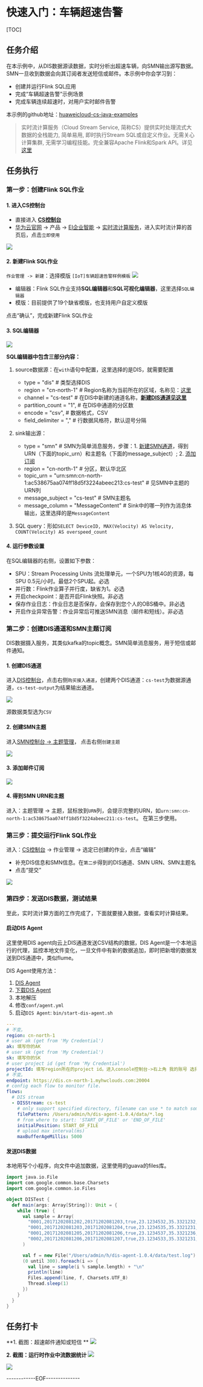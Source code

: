 #  快速入门：车辆超速告警

[TOC]

##  任务介绍

在本示例中，从DIS数据源读数据，实时分析出超速车辆，向SMN输出源写数据。SMN一旦收到数据会向其订阅者发送短信或邮件。本示例中你会学习到：
- 创建并运行Flink SQL应用
- 完成“车辆超速告警”示例场景
- 完成车辆连续超速时，对用户实时邮件告警

本示例的github地址：[huaweicloud-cs-java-examples](https://github.com/huaweicloud/huaweicloud-cs-sdk/tree/master/huaweicloud-cs-java-examples)

> 实时流计算服务（Cloud Stream Service, 简称CS）提供实时处理流式大数据的全栈能力, 简单易用, 即时执行Stream SQL或自定义作业。无需关心计算集群, 无需学习编程技能。完全兼容Apache Flink和Spark API。详见[这里](https://www.huaweicloud.com/product/cs.html)

##  任务执行

###  第一步：创建Flink SQL作业

####  1. 进入CS控制台
- 直接进入 [**CS控制台**](https://console.huaweicloud.com/cs/?region=cn-north-1#/overview)
- [华为云官网](http://www.huaweicloud.com) -> 产品 -> [EI企业智能](https://www.huaweicloud.com/ei/) -> [实时流计算服务](https://www.huaweicloud.com/product/cs.html)，进入实时流计算的首页后，点击`立即使用`



![](doc/quick_start_1.png)

####  2. 新建Flink SQL作业
`作业管理 -> 新建`：选择模版 `[IoT]车辆超速告警样例模板`
![](doc/quick_start_2.png)

- 编辑器：Flink SQL作业支持**SQL编辑器**和**SQL可视化编辑器**，这里选择`SQL编辑器`
- 模版：目前提供了19个缺省模版，也支持用户自定义模版

点击“确认”，完成新建Flink SQL作业

####  3. SQL编辑器

![](doc/quick_start_3.png)

**SQL编辑器中包含三部分内容：**

1. source数据源：在`with`语句中配置，这里选择的是DIS，就需要配置

   - type = "dis"     # 类型选择DIS
   - region = "cn-north-1"   # Region名称为当前所在的区域，名称见：[这里](https://developer.huaweicloud.com/endpoint?CS)
   - channel = "cs-test"      # 在DIS中新建的通道名称，**[新建DIS通道见这里](https://console.huaweicloud.com/dis/?region=cn-north-1#/manage/instanceList)**
   - partition_count = "1",   # 在DIS中通道的分区数
   - encode = "csv",            #  数据格式，CSV
   - field_delimiter = ","       #  行数据风格符，默认逗号分隔
2. sink输出源：
   - type = "smn"                # SMN为简单消息服务，步骤：1. [新建SMN通道](https://console.huaweicloud.com/smn/?region=cn-north-1#/smn/manager/topic)，得到URN（下面的topic_urn）和主题名（下面的message_subject）; 2. [添加订阅](https://console.huaweicloud.com/smn/?region=cn-north-1#/smn/manager/subscription)
   - region = "cn-north-1"   # 分区，默认华北区
   - topic_urn = "urn:smn:cn-north-1:ac538675aa074ff18d5f3224abeec213:cs-test"    # 见SMN中主题的URN列
   - message_subject = "cs-test"                      # SMN主题名
   - message_column = "MessageContent"     #  Sink中的哪一列作为消息体输出，这里选择的是`MessageContent`
3. SQL query：形如`SELECT DeviceID, MAX(Velocity) AS Velocity, COUNT(Velocity) AS overspeed_count `

####  4. 运行参数设置

在SQL编辑器的右侧，设置如下参数：

- SPU：Stream Processing Units 流处理单元，一个SPU为1核4G的资源，每SPU 0.5元/小时。最低2个SPU起。必选
- 并行数：Flink作业算子并行度，缺省为1。必选
- 开启checkpoint：是否开启Flink快照。非必选
- 保存作业日志：作业日志是否保存，会保存到您个人的OBS桶中。非必选
- 开启作业异常告警：作业异常后可推送SMN消息（邮件和短线）。非必选

###  第二步：创建DIS通道和SMN主题订阅

DIS数据摄入服务，其类似kafka的topic概念。SMN简单消息服务，用于短信或邮件通知。

####  1. 创建DIS通道

进入[DIS控制台](https://console.huaweicloud.com/dis/?region=cn-north-1#/manage/instanceList)，点击右侧`购买接入通道`，创建两个DIS通道：`cs-test`为数据源通道，`cs-test-output`为结果输出通道。

![](doc/quick_start_4.png)

源数据类型选为`CSV`

####  2. 创建SMN主题

进入[SMN控制台  -> 主题管理](https://console.huaweicloud.com/smn/?region=cn-north-1#/smn/manager/dashboard)， 点击右侧`创建主题`

![](doc/quick_start_5.png)

####  3. 添加邮件订阅

![](doc/quick_start_6.png)

#### 4. 得到SMN URN和主题

进入：主题管理 -> 主题，鼠标放到`URN`列，会提示完整的URN，如`urn:smn:cn-north-1:ac538675aa074ff18d5f3224abeec211:cs-test`。
在第三步使用。

###  第三步：提交运行Flink SQL作业

进入：[CS控制台](https://console.huaweicloud.com/cs/?region=cn-north-1#/jobs/list) -> 作业管理  -> 选定已创建的作业，点击“编辑”

- 补充DIS信息和SMN信息。在`第二步`得到的DIS通道、SMN URN、SMN主题名
- 点击“提交”

![](doc/quick_start_7.png)

###  第四步：发送DIS数据，测试结果

至此，实时流计算方面的工作完成了，下面就要接入数据，查看实时计算结果。

####  启动DIS Agent
这里使用DIS agent向云上DIS通道发送CSV结构的数据，DIS Agent是一个本地运行的代理，监控本地文件变化，一旦文件中有新的数据追加，即时把新增的数据发送到DIS通道中，类似flume。

DIS Agent使用方法：
1. [DIS Agent](https://support.huaweicloud.com/usermanual-dis/dis_01_0020.html)
2. [下载DIS Agent](https://dis-publish.obs-website.cn-north-1.myhwclouds.com/dis-agent-1.1.0.zip)
3. 本地解压
4. 修改`conf/agent.yml`
5. 启动`DIS Agent`: `bin/start-dis-agent.sh`

```yaml
---
# 不变。
region: cn-north-1
# user ak (get from 'My Credential')
ak: 填写你的AK
# user sk (get from 'My Credential')
sk: 填写你的SK
# user project id (get from 'My Credential')
projectId: 填写region所在的project id。进入console控制台->右上角 我的账号 选择"我的凭证"-> "项目列表中"选择"cn-north-1"对应的"项目ID"，类似"340a49ba009a489388216edxx245389e"
# 不变。
endpoint: https://dis.cn-north-1.myhwclouds.com:20004
# config each flow to monitor file.
flows:
  # DIS stream
  - DISStream: cs-test
    # only support specified directory, filename can use * to match some files. eg. * means match all file, test*.log means match test1.log or test-12.log and so on.
    filePattern: /Users/admin/h/dis-agent-1.0.4/data/*.log
    # from where to start: 'START_OF_FILE' or 'END_OF_FILE'
    initialPosition: START_OF_FILE
    # upload max interval(ms)
    maxBufferAgeMillis: 5000
```



####  发送DIS数据

本地用写个小程序，向文件中追加数据，这里使用的guava的files库。

```scala
import java.io.File
import com.google.common.base.Charsets
import com.google.common.io.Files

object DISTest {
  def main(args: Array[String]): Unit = {
    while (true) {
      val sample = Array(
        "0001,20171202081202,20171202081203,true,23.1234532,35.3321232,91.23,east,200,20321",
        "0001,20171202081203,20171202081204,true,23.1234535,35.3321231,95.43,east,201,20321",
        "0001,20171202081205,20171202081206,true,23.1234537,35.3321236,102.01,east,200,20321",
        "0002,20171202081206,20171202081207,true,23.1234533,35.3321231,105.04,north,232,12342"
      )

      val f = new File("/Users/admin/h/dis-agent-1.0.4/data/test.log")
      (0 until 300).foreach(i => {
        val line = sample(i % sample.length) + "\n"
        println(line)
        Files.append(line, f, Charsets.UTF_8)
        Thread.sleep(1)
      })
    }
  }
}
```

##  任务打卡

**1. 截图：超速邮件通知或短信 **
![](doc/quick_start_8.png)

**2. 截图：运行时作业中流数据统计**
![](doc/quick_start_10.png)

![](doc/quick_start_9.png)

------------EOF--------------